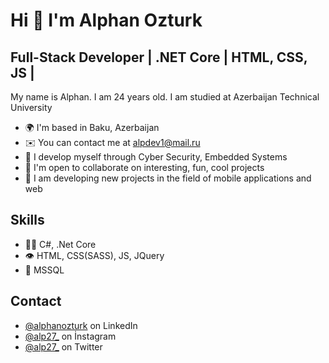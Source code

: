 Hi 👋 I'm Alphan Ozturk 
============================

## Full-Stack Developer | .NET Core | HTML, CSS, JS |
My name is Alphan. I am 24 years old. I am studied at Azerbaijan Technical University

* 🌍  I'm based in Baku, Azerbaijan
* ✉️  You can contact me at [alpdev1@mail.ru](mailto:alpdev1@mail.ru)
* 🧠  I develop myself through Cyber Security, Embedded Systems
* 🤝  I'm open to collaborate on interesting, fun, cool projects
* 🔭  I am developing new projects in the field of mobile applications and web
## Skills
- 👨‍💻 C#, .Net Core
- 👁️ HTML, CSS(SASS), JS, JQuery
- 💽 MSSQL


## Contact
- [@alphanozturk](https://www.linkedin.com/in/alphan-öztürk-5a5864230/) on LinkedIn
- [@alp27_](https://www.instagram.com/alp27_) on İnstagram
- [@alp27_](https://www.twitter.com/alp27_) on Twitter
